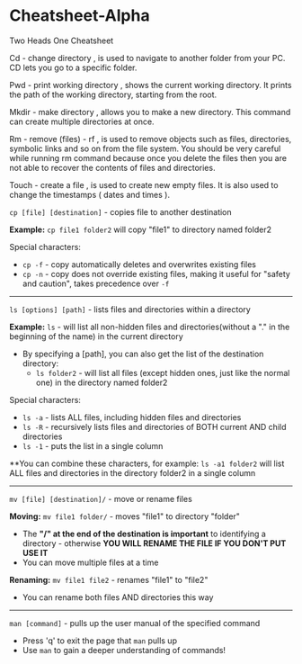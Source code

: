 # Cheatsheet-Alpha
Two Heads One Cheatsheet

Cd - change directory , is used to navigate to another folder from your PC. CD lets you go to a specific folder.

Pwd - print working directory , shows the current working directory. It prints the path of the working directory, starting from the root.

Mkdir - make directory , allows you to make a new directory. This command can create multiple directories at once.

Rm - remove (files) - rf , is used to remove objects such as files, directories, symbolic links and so on from the file system. You should be very careful while running rm command because once you delete the files then you are not able to recover the contents of files and directories.

Touch - create a file , is used to create new empty files. It is also used to change the timestamps ( dates and times ).

``cp [file] [destination]`` - copies file to another destination

__Example:__ ``cp file1 folder2`` will copy "file1" to directory named folder2

Special characters:

* ``cp -f`` - copy automatically deletes and overwrites existing files 
* ``cp -n`` - copy does not override existing files, making it useful for "safety and caution", takes precedence over ``-f``

---

``ls [options] [path]`` - lists files and directories within a directory

__Example:__ ``ls`` - will list all non-hidden files and directories(without a "." in the beginning of the name) in the current directory
* By specifying a [path], you can also get the list of the destination directory:
  * ``ls folder2`` - will list all files (except hidden ones, just like the normal one) in the directory named folder2 

Special characters:

* ``ls -a`` - lists ALL files, including hidden files and directories
* ``ls -R`` - recursively lists files and directories of BOTH current AND child directories  
* ``ls -1`` - puts the list in a single column

**You can combine these characters, for example: ``ls -a1 folder2`` will list ALL files and directories in the directory folder2 in a single column

---

``mv [file] [destination]/`` - move or rename files

__Moving:__ ``mv file1 folder/`` - moves "file1" to directory "folder"

* The **"/" at the end of the destination is important** to identifying a directory - otherwise **YOU WILL RENAME THE FILE IF YOU DON'T PUT USE IT**
* You can move multiple files at a time

__Renaming:__ ``mv file1 file2`` - renames "file1" to "file2"
* You can rename both files AND directories this way

---

``man [command]`` - pulls up the user manual of the specified command

* Press 'q' to exit the page that ``man`` pulls up
* Use ``man`` to gain a deeper understanding of commands! 